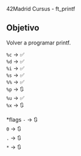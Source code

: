 42Madrid Cursus - ft_printf

## Objetivo

Volver a programar printf.

`%c` -> ✅<br/>
`%d` -> ✅<br/>
`%i` -> ✅<br/>
`%s` -> ✅<br/>
`%%` -> ✅<br/>
`%p` -> 🔃<br/>
`%u` -> ✅<br/>
`%x` -> 🔃<br/>

*flags
`-` -> 🔃<br/>
`0` -> 🔃<br/>
`.` -> 🔃<br/>
`*` -> 🔃<br/>
